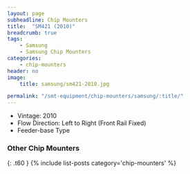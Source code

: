 ```yaml
---
layout: page
subheadline: Chip Mounters
title:  "SM421 (2010)"
breadcrumb: true
tags:
    - Samsung
    - Samsung Chip Mounters
categories:
    - chip-mounters
header: no
image:
    title: samsung/sm421-2010.jpg

permalink: "/smt-equipment/chip-mounters/samsung/:title/"
---
```


- Vintage: 2010
- Flow Direction: Left to Right (Front Rail Fixed)
- Feeder-base Type

### Other Chip Mounters ###
{: .t60 }
{% include list-posts category='chip-mounters' %}
